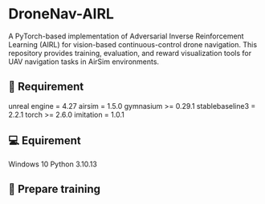 # DroneNav-AIRL

A PyTorch-based implementation of Adversarial Inverse Reinforcement Learning (AIRL) for vision-based continuous-control drone navigation. This repository provides training, evaluation, and reward visualization tools for UAV navigation tasks in AirSim environments.

## 🚀 Requirement
unreal engine = 4.27
airsim = 1.5.0
gymnasium >= 0.29.1
stablebaseline3 = 2.2.1
torch >= 2.6.0
imitation = 1.0.1

## 💻 Equirement
Windows 10
Python 3.10.13

## 🔌 Prepare training
